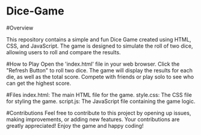 # Dice-Game
#Overview

This repository contains a simple and fun Dice Game created using HTML, CSS, and JavaScript. The game is designed to simulate the roll of two dice, allowing users to roll and compare the results.

#How to Play
Open the 'index.html' file in your web browser.
Click the "Refresh Button" to roll two dice.
The game will display the results for each die, as well as the total score.
Compete with friends or play solo to see who can get the highest score.

#Files
index.html: The main HTML file for the game.
style.css: The CSS file for styling the game.
script.js: The JavaScript file containing the game logic.

#Contributions
Feel free to contribute to this project by opening up issues, making improvements, or adding new features. Your contributions are greatly appreciated!
Enjoy the game and happy coding!
